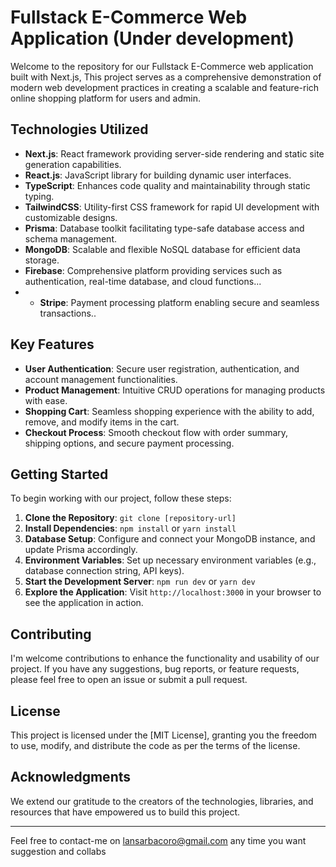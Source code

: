 
# Fullstack E-Commerce Web Application (Under development)

Welcome to the repository for our Fullstack E-Commerce web application built with Next.js, This project serves as a comprehensive demonstration of modern web development practices in creating a scalable and feature-rich online shopping platform for users and admin.

## Technologies Utilized

- **Next.js**: React framework providing server-side rendering and static site generation capabilities.
- **React.js**: JavaScript library for building dynamic user interfaces.
- **TypeScript**: Enhances code quality and maintainability through static typing.
- **TailwindCSS**: Utility-first CSS framework for rapid UI development with customizable designs.
- **Prisma**: Database toolkit facilitating type-safe database access and schema management.
- **MongoDB**: Scalable and flexible NoSQL database for efficient data storage.
- **Firebase**: Comprehensive platform providing services such as authentication, real-time database, and cloud functions...
- - **Stripe**:  Payment processing platform enabling secure and seamless transactions..

## Key Features

- **User Authentication**: Secure user registration, authentication, and account management functionalities.
- **Product Management**: Intuitive CRUD operations for managing products with ease.
- **Shopping Cart**: Seamless shopping experience with the ability to add, remove, and modify items in the cart.
- **Checkout Process**: Smooth checkout flow with order summary, shipping options, and secure payment processing.

## Getting Started

To begin working with our project, follow these steps:

1. **Clone the Repository**: `git clone [repository-url]`
2. **Install Dependencies**: `npm install` or `yarn install`
3. **Database Setup**: Configure and connect your MongoDB instance, and update Prisma accordingly.
4. **Environment Variables**: Set up necessary environment variables (e.g., database connection string, API keys).
5. **Start the Development Server**: `npm run dev` or `yarn dev`
6. **Explore the Application**: Visit `http://localhost:3000` in your browser to see the application in action.

## Contributing

I'm welcome contributions to enhance the functionality and usability of our project. If you have any suggestions, bug reports, or feature requests, please feel free to open an issue or submit a pull request. 

## License

This project is licensed under the [MIT License], granting you the freedom to use, modify, and distribute the code as per the terms of the license.

## Acknowledgments

We extend our gratitude to the creators of the technologies, libraries, and resources that have empowered us to build this project.

---

Feel free to contact-me on lansarbacoro@gmail.com any time you want suggestion and collabs
